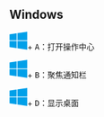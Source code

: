 ## Windows

<kbd>![](win10.svg ':no-zoom')</kbd>+ <kbd>A</kbd>：打开操作中心

<kbd>![](win10.svg ':no-zoom')</kbd>+ <kbd>B</kbd>：聚焦通知栏

<kbd>![](win10.svg ':no-zoom')</kbd>+ <kbd>D</kbd>：显示桌面
